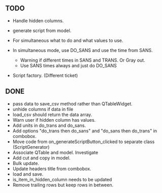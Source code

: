 ## TODO
- Handle hidden columns.
- generate script from model.

- For simultaneous what to do and what values to use.
- In simultaneous mode, use DO_SANS and use the time from SANS.
  - Warning if different times in SANS and TRANS. Or Gray out.
  - Use SANS times always and just do DO_SANS

- Script factory. (Different ticket)


## DONE
- pass data to save_csv method rather than QTableWidget.
- unhide columns if data in file
- load_csv should return the data array.
- Warn user if hidden column has values.
- Add units in do_trans and do_sans.
- Add options "do_trans then do_sans" and "do_sans then do_trans" in combobox.
- Move code from on_generateScriptButton_clicked to separate class (ScriptGenerator)
- Associate QTable and model. Investigate
- Add cut and copy in model.
- Bulk update.
- Update headers title from combobox.
- load and save.
- is_item_in_hidden_column needs to be updated
- Remove trailing rows but keep rows in between.
